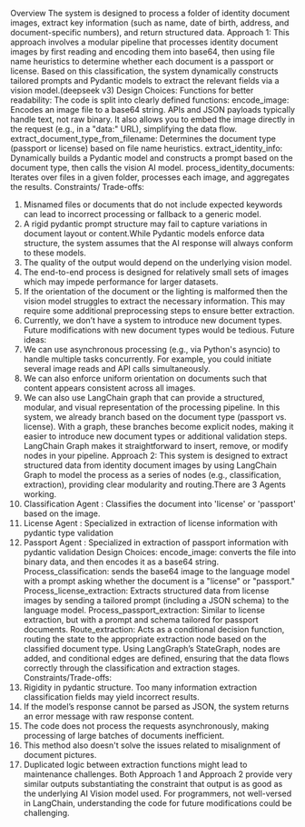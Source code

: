 Overview
The system is designed to process a folder of identity document images, extract key information (such as name, date of birth, address, and document-specific numbers), and return structured data.
Approach 1:
This approach involves a modular pipeline that processes identity document images by first reading and encoding them into base64, then using file name heuristics to determine whether each document is a passport or license. Based on this classification, the system dynamically constructs tailored prompts and Pydantic models to extract the relevant fields via a vision model.(deepseek v3)
Design Choices:
Functions for better readability:
The code is split into clearly defined functions:
encode_image: Encodes an image file to a base64 string. APIs and JSON payloads typically handle text, not raw binary. It also allows you to embed the image directly in the request (e.g., in a "data:" URL), simplifying the data flow.
extract_document_type_from_filename: Determines the document type (passport or license) based on file name heuristics.
extract_identity_info: Dynamically builds a Pydantic model and constructs a prompt based on the document type, then calls the vision AI model.
process_identity_documents: Iterates over files in a given folder, processes each image, and aggregates the results.
Constraints/ Trade-offs:
1. Misnamed files or documents that do not include expected keywords can lead to incorrect processing or fallback to a generic model.
2. A rigid pydantic prompt structure may fail to capture variations in document layout or content.While Pydantic models enforce data structure, the system assumes that the AI response will always conform to these models.
3. The quality of the output would depend on the underlying vision model.
4. The end-to-end process is designed for relatively small sets of images which may impede performance for larger datasets.
5. If the orientation of the document or the lighting is malformed then the vision model struggles to extract the necessary information. This may require some additional preprocessing steps to ensure better extraction.
6. Currently, we don’t have a system to introduce new document types. Future modifications with new document types would be tedious.
Future ideas:
1. We can use asynchronous processing (e.g., via Python's asyncio) to handle multiple tasks concurrently. For example, you could initiate several image reads and API calls simultaneously.
2. We can also enforce uniform orientation on documents such that content appears consistent across all images.
3. We can also use LangChain graph that can provide a structured, modular, and visual representation of the processing pipeline. In this system, we already branch based on the document type (passport vs. license). With a graph, these branches become explicit nodes, making it easier to introduce new document types or additional validation steps. LangChain Graph makes it straightforward to insert, remove, or modify nodes in your pipeline.
Approach 2:
This system is designed to extract structured data from identity document images by using LangChain Graph to model the process as a series of nodes (e.g., classification, extraction), providing clear modularity and routing.There are 3 Agents working.
1. Classification Agent : Classifies the document into 'license' or 'passport' based on the image.
2. License Agent : Specialized in extraction of license information with pydantic type validation
3. Passport Agent : Specialized in extraction of passport information with pydantic validation
Design Choices:
encode_image: converts the file into binary data, and then encodes it as a base64 string.
Process_classification: sends the base64 image to the language model with a prompt asking whether the document is a "license" or "passport."
Process_license_extraction: Extracts structured data from license images by sending a tailored prompt (including a JSON schema) to the language model.
Process_passport_extraction: Similar to license extraction, but with a prompt and schema tailored for passport documents.
Route_extraction: Acts as a conditional decision function, routing the state to the appropriate extraction node based on the classified document type.
Using LangGraph’s StateGraph, nodes are added, and conditional edges are defined, ensuring that the data flows correctly through the classification and extraction stages.
Constraints/Trade-offs:
1. Rigidity in pydantic structure. Too many information extraction classification fields may yield incorrect results.
2. If the model’s response cannot be parsed as JSON, the system returns an error message with raw response content.
3. The code does not process the requests asynchronously, making processing of large batches of documents inefficient.
4. This method also doesn't solve the issues related to misalignment of document pictures.
5. Duplicated logic between extraction functions might lead to maintenance challenges.
Both Approach 1 and Approach 2 provide very similar outputs substantiating the constraint that output is as good as the underlying AI Vision model used. For programmers, not well-versed in LangChain, understanding the code for future modifications could be challenging.
